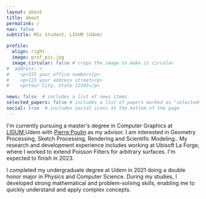```yaml
---
layout: about
title: about
permalink: /
nav: false
subtitle: MSc Student, LIGUM (Udem)

profile:
  align: right
  image: prof_pic.jpg
  image_circular: false # crops the image to make it circular
#  address: >
#    <p>555 your office number</p>
#    <p>123 your address street</p>
#    <p>Your City, State 12345</p>

news: false  # includes a list of news items
selected_papers: false # includes a list of papers marked as "selected={true}"
social: true  # includes social icons at the bottom of the page
---
```


I'm currently pursuing a master's degree in Computer Graphics at [LIGUM](http://www.ligum.umontreal.ca/),Udem with [Pierre Poulin](http://www.iro.umontreal.ca/~poulin) as my advisor. I am interested in Geometry Processing, Sketch Processing, Rendering and Scientific Modeling.. My research and development experience includes working at Ubisoft La Forge, where I worked to extend Poisson Filters for arbitrary surfaces. I'm expected to finish in 2023.

I completed my undergraduate degree at Udem in 2021 doing a double honor major in Physics and Computer Science. During my studies, I developed strong mathematical and problem-solving skills, enabling me to quickly understand and apply complex concepts. 